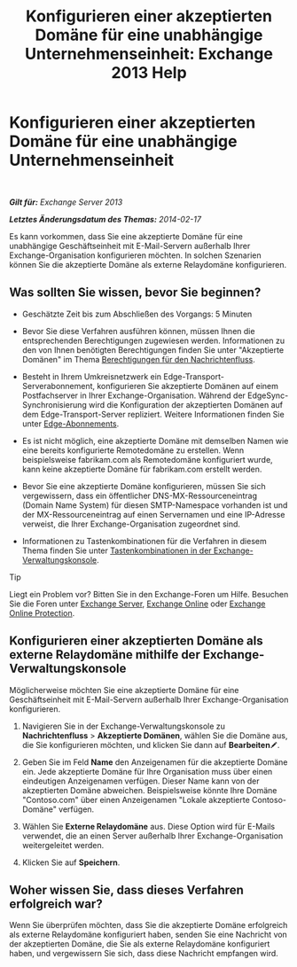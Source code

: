 ﻿---
title: 'Konfigurieren einer akzeptierten Domäne für eine unabhängige Unternehmenseinheit: Exchange 2013 Help'
TOCTitle: Konfigurieren einer akzeptierten Domäne für eine unabhängige Unternehmenseinheit
ms:assetid: bc95dbdc-3669-4c06-ab94-90093bc0dbfd
ms:mtpsurl: https://technet.microsoft.com/de-de/library/JJ657491(v=EXCHG.150)
ms:contentKeyID: 50476577
ms.date: 04/24/2018
mtps_version: v=EXCHG.150
ms.translationtype: HT
---

# Konfigurieren einer akzeptierten Domäne für eine unabhängige Unternehmenseinheit

 

_**Gilt für:** Exchange Server 2013_

_**Letztes Änderungsdatum des Themas:** 2014-02-17_

Es kann vorkommen, dass Sie eine akzeptierte Domäne für eine unabhängige Geschäftseinheit mit E-Mail-Servern außerhalb Ihrer Exchange-Organisation konfigurieren möchten. In solchen Szenarien können Sie die akzeptierte Domäne als externe Relaydomäne konfigurieren.

## Was sollten Sie wissen, bevor Sie beginnen?

  - Geschätzte Zeit bis zum Abschließen des Vorgangs: 5 Minuten

  - Bevor Sie diese Verfahren ausführen können, müssen Ihnen die entsprechenden Berechtigungen zugewiesen werden. Informationen zu den von Ihnen benötigten Berechtigungen finden Sie unter "Akzeptierte Domänen" im Thema [Berechtigungen für den Nachrichtenfluss](mail-flow-permissions-exchange-2013-help.md).

  - Besteht in Ihrem Umkreisnetzwerk ein Edge-Transport-Serverabonnement, konfigurieren Sie akzeptierte Domänen auf einem Postfachserver in Ihrer Exchange-Organisation. Während der EdgeSync-Synchronisierung wird die Konfiguration der akzeptierten Domänen auf dem Edge-Transport-Server repliziert. Weitere Informationen finden Sie unter [Edge-Abonnements](edge-subscriptions-exchange-2013-help.md).

  - Es ist nicht möglich, eine akzeptierte Domäne mit demselben Namen wie eine bereits konfigurierte Remotedomäne zu erstellen. Wenn beispielsweise fabrikam.com als Remotedomäne konfiguriert wurde, kann keine akzeptierte Domäne für fabrikam.com erstellt werden.

  - Bevor Sie eine akzeptierte Domäne konfigurieren, müssen Sie sich vergewissern, dass ein öffentlicher DNS-MX-Ressourceneintrag (Domain Name System) für diesen SMTP-Namespace vorhanden ist und der MX-Ressourceneintrag auf einen Servernamen und eine IP-Adresse verweist, die Ihrer Exchange-Organisation zugeordnet sind.

  - Informationen zu Tastenkombinationen für die Verfahren in diesem Thema finden Sie unter [Tastenkombinationen in der Exchange-Verwaltungskonsole](keyboard-shortcuts-in-the-exchange-admin-center-exchange-online-protection-help.md).


> [!TIP]
> Liegt ein Problem vor? Bitten Sie in den Exchange-Foren um Hilfe. Besuchen Sie die Foren unter <A href="https://go.microsoft.com/fwlink/p/?linkid=60612">Exchange Server</A>, <A href="https://go.microsoft.com/fwlink/p/?linkid=267542">Exchange Online</A> oder <A href="https://go.microsoft.com/fwlink/p/?linkid=285351">Exchange Online Protection</A>.



## Konfigurieren einer akzeptierten Domäne als externe Relaydomäne mithilfe der Exchange-Verwaltungskonsole

Möglicherweise möchten Sie eine akzeptierte Domäne für eine Geschäftseinheit mit E-Mail-Servern außerhalb Ihrer Exchange-Organisation konfigurieren.

1.  Navigieren Sie in der Exchange-Verwaltungskonsole zu **Nachrichtenfluss** \> **Akzeptierte Domänen**, wählen Sie die Domäne aus, die Sie konfigurieren möchten, und klicken Sie dann auf **Bearbeiten**![Bearbeitungssymbol](images/Bb124582.6f53ccb2-1f13-4c02-bea0-30690e6ea71d(EXCHG.150).gif "Bearbeitungssymbol").

2.  Geben Sie im Feld **Name** den Anzeigenamen für die akzeptierte Domäne ein. Jede akzeptierte Domäne für Ihre Organisation muss über einen eindeutigen Anzeigenamen verfügen. Dieser Name kann von der akzeptierten Domäne abweichen. Beispielsweise könnte Ihre Domäne "Contoso.com" über einen Anzeigenamen "Lokale akzeptierte Contoso-Domäne" verfügen.

3.  Wählen Sie **Externe Relaydomäne** aus. Diese Option wird für E-Mails verwendet, die an einen Server außerhalb Ihrer Exchange-Organisation weitergeleitet werden.

4.  Klicken Sie auf **Speichern**.

## Woher wissen Sie, dass dieses Verfahren erfolgreich war?

Wenn Sie überprüfen möchten, dass Sie die akzeptierte Domäne erfolgreich als externe Relaydomäne konfiguriert haben, senden Sie eine Nachricht von der akzeptierten Domäne, die Sie als externe Relaydomäne konfiguriert haben, und vergewissern Sie sich, dass diese Nachricht empfangen wird.


